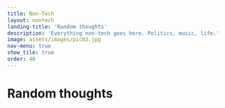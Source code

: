 ```yaml
---
title: Non-Tech
layout: nontech
landing-title: 'Random thoughts'
description: 'Everything non-tech goes here. Politics, music, life.'
image: assets/images/pic02.jpg
nav-menu: true
show_tile: true
order: 40
---
```


<h1>Random thoughts</h1>

